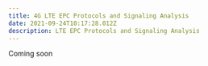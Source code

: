 ```yaml
---
title: 4G LTE EPC Protocols and Signaling Analysis
date: 2021-09-24T10:17:28.012Z
description: LTE EPC Protocols and Signaling Analysis
---
```

Coming soon